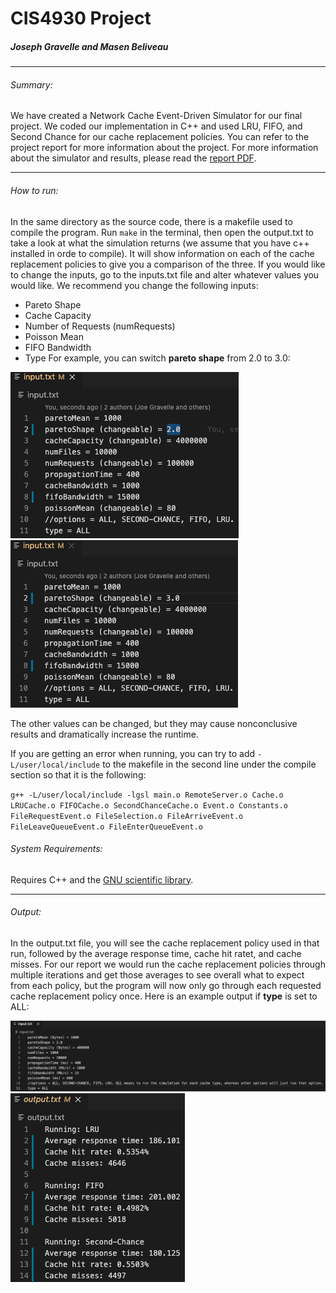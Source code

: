 # CIS4930 Project
##### _Joseph Gravelle and Masen Beliveau_
***
###### Summary:
We have created a Network Cache Event-Driven Simulator for our final project. We coded our implementation in C++ and used LRU, FIFO, and Second Chance for our cache replacement policies. You can refer to the project report for more information about the project. For more information about the simulator and results, please read the [report PDF](https://github.com/jgravellefl/Network-Cache-Event-Driven-Simulator/blob/main/CIS4930%20Project%20Report.pdf).
***
###### How to run:
In the same directory as the source code, there is a makefile used to compile the program. Run `make` in the terminal, then open the output.txt to take a look at what the simulation returns (we assume that you have c++ installed in orde to compile). It will show information on each of the cache replacement policies to give you a comparison of the three. If you would like to change the inputs, go to the inputs.txt file and alter whatever values you would like. We recommend you change the following inputs:
* Pareto Shape
* Cache Capacity
* Number of Requests (numRequests)
* Poisson Mean
* FIFO Bandwidth
* Type
For example, you can switch __pareto shape__ from 2.0 to 3.0:

![image](images/prechangePareto.png) ![image](images/postchangePareto.png)

The other values can be changed, but they may cause nonconclusive results and dramatically increase the runtime.

If you are getting an error when running, you can try to add `-L/user/local/include` to the makefile in the second line under the compile section so that it is the following:

`g++ -L/user/local/include -lgsl main.o RemoteServer.o Cache.o LRUCache.o FIFOCache.o SecondChanceCache.o Event.o Constants.o FileRequestEvent.o FileSelection.o FileArriveEvent.o FileLeaveQueueEvent.o FileEnterQueueEvent.o`

###### System Requirements:
Requires C++ and the [GNU scientific library](https://www.gnu.org/software/gsl/).
***
###### Output:
In the output.txt file, you will see the cache replacement policy used in that run, followed by the average response time, cache hit ratet, and cache misses. For our report we would run the cache replacement policies through multiple iterations and get those averages to see overall what to expect from each policy, but the program will now only go through each requested cache replacement policy once. Here is an example output if __type__ is set to ALL:

![image](images/input.png) ![image](images/output.png)
